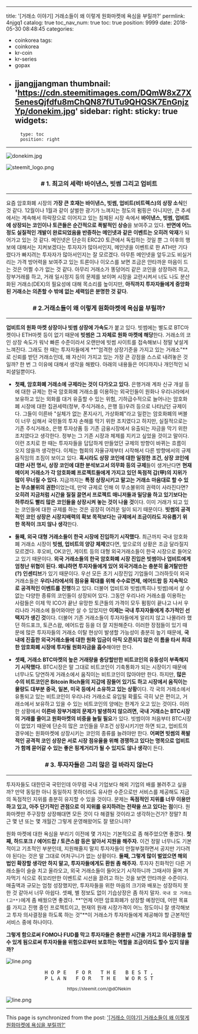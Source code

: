 
---
title: '[거래소 이야기] 거래소들이 왜 이렇게 원화마켓에 욕심을 부릴까?'
permlink: 4njgq1
catalog: true
toc_nav_num: true
toc: true
position: 9999
date: 2018-05-30 08:48:45
categories:
- coinkorea
tags:
- coinkorea
- kr-coin
- kr-series
- gopax
- jjangjjangman
thumbnail: 'https://cdn.steemitimages.com/DQmW8xZ7X5enesQjfdfu8mChQN87fUTu9QHQSK7EnGnjzYp/donekim.jpg'
sidebar:
    right:
        sticky: true
widgets:
    -
        type: toc
        position: right
---


![donekim.jpg](https://cdn.steemitimages.com/DQmW8xZ7X5enesQjfdfu8mChQN87fUTu9QHQSK7EnGnjzYp/donekim.jpg)

![steemit_logo.png](https://cdn.steemitimages.com/DQmaZsenPDf5Qn5nJzDZNkVg1aCQUyXNwqwK1fk8qe4jhKa/steemit_logo.png)


### <center> # 1. 최고의 세력! 바이낸스, 빗썸 그리고 업비트</center>
***

요즘 암호화폐 시장의 **가장 큰 호재는 바이낸스, 빗썸, 업비트(비트렉스)의 상장 소식**인것 같다. 12월이나 1월과 같이 살벌한 광기가 느껴지는 정도의 펌핑은 아니지만, 큰 추세에서는 계속해서 하락장으로 이어지고 있는 침체된 시장 속에서 **바이낸스, 빗썸, 업비트에 상장되는 코인이나 토큰들은 순간적으로 폭발적인 상승**을 보여주고 있다. **반면에 어느 정도 실질적인 개발이 완료되었음을 반증하는 메인넷과 같은 이벤트는 오히려 악재**가 되어가고 있는 것 같다. 메인넷은 단순히 ERC20 토큰에서 독립하는 것일 뿐 그 이후의 행보에 대해서는 지켜보겠다는 투자자가 많아서인지, 메인넷을 이벤트로 한 ATH만 기다렸다가 빠지려는 투자자가 많아서인지는 잘 모르겠다. 아무튼 메인넷을 앞두고도 비실거리는 가격 방어력을 보여주고 있는 트론이나 이오스를 보면 조금은 안타까운 마음이 드는 것은 어쩔 수가 없는 것 같다. 아무리 거래소가 똥덩어리 같은 코인을 상장하려 하고, 장부거래를 하고, 거래 일시정지 등의 문제를 보이며 시장을 교란시켜서 너도 나도 분산화된 거래소(DEX)의 필요성에 대해 목소리를 높이지만, **아직까지 투자자들에게 중앙화된 거래소는 의존할 수 밖에 없는 세력임은 분명한 것 같다.**




### <center> # 2.거래소들이 왜 이렇게 원화마켓에 욕심을 부릴까?</center>
***

**업비트의 원화 마켓 상장이나 빗썸 상장에 가속도**가 붙고 있다. 빗썸에는 별도로 BTC마켓이나 ETH마켓 등이 없기 때문에 **빗썸은 그 자체로 원화 마켓에 해당**한다. 거래소의 코인 상장 속도가 워낙 빠른 수준이라서 오랜만에 빗썸 사이트를 접속해보니 정말 낯설게 느껴진다. 그래도 한 때는 투자자들에게 **"엄격한 상장기준을 가지고 있는 거래소"**로 신뢰를 받던 거래소인데, 왜 자신이 가지고 있는 가장 큰 강점을 스스로 내려놓은 것일까? 한 번 그 이유에 대해서 생각을 해봤다. 아래의 내용들은 어디까지나 개인적인 뇌피셜일뿐이다.

- **첫째, 암호화폐 거래소에 규제라는 것이 다가오고 있다.** 은행거래 계좌 신규 개설 등에 대한 규제는 한국 암호화폐 거래소를 이용하는 외국인들이 원화나 우리나라에서 보유하고 있는 외화를 대거 유출할 수 있는 위험, 기하급수적으로 늘어나는 암호화폐 시장에 대한 집권세력(정부, 주식거래소, 은행 등)우려 등으로 나타났던 규제이다. 그들이 이른바 "실체가 없는 폰지사기, 가상화폐"라고 일컫는 암호화폐의 버블이 너무 심해서 국민들의 투자 손해를 막기 위한 조치였다고 하지만, 실질적으로는 기존 주식거래소, 은행 투자상품 등 기존 금융시장에서 유출되는 자금을 막기 위한 조치였다고 생각한다. 정부는 그 기존 시장과 체제를 지키고 싶었을 것이고 말이다. 이런 조치로 한 때는 투자자들을 답답하게 만들었던 규제의 방향이 바뀌는 흐름이 오지 않을까 생각한다. 이제는 협회의 자율규제부터 시작해서 다른 방향에서의 규제 움직임의 조짐이 보이고 있다. **혹시라도 상장 코인에 대한 일정한 조건, 상장 코인에 대한 사전 명시, 상장 코인에 대한 분석보고서 의무화 등의 규제**들이 생겨난다면 **현재 메이저 거래소가 각 암호화폐 프로젝트들에게 가지고 있던 독점적 갑(甲)의 지위가 많이 무너질 수 있다.** 지금까지는 **특정 상장시키고 말고는 거래소 마음대로 할 수 있는 무소불위의 권한**이었는데, 만약 규제로 인해 이 무소불위의 권력이 사라진다면? **오히려 지금처럼 시간을 질질 끌면서 프로젝트 매니저들과 밀당을 하고 있기보다는 하루라도 빨리 많은 코인들을 상장시켜 놓는 것이 나을 것**이다. 이미 거래가 되고 있는 코인들에 대한 규제를 하는 것은 굉장히 어려운 일이 되기 때문이다. **빗썸의 공격적인 코인 상장은 시장지배력의 확보 목적보다는 규제에서 조금이라도 자유롭기 위한 목적이 크지 않나 생각**한다.

- **둘째, 외국 대형 거래소들이 한국 시장에 진입하기 시작했다.** 최근까지 국내 암호화폐 거래소 시장이 **빗썸, 업비트의 양강 체제**였다면, 앞으로의 상황은 조금 달라질지 모르겠다. 후오비, OK코인, 게이트 등의 대형 외국거래소들이 한국 시장으로 들어오고 있기 때문이다. **외국 거래소들의 한국 암호화폐 시장 진입은 빗썸이나 업비트에게 엄청난 위협이 된다. 왜냐하면 투자자들에게 있어 외국거래소는 충분히 옮겨탈만한(?) 인센티브**가 있기 때문이다. 우선 모든 초기 시장진입 기업들이 그러하듯이 외국거래소들은 **우리나라에서의 점유율 확대를 위해 수수료면제, 에어드랍 등 지속적으로 공격적인 이벤트를 진행**하고 있다. 더불어 업비트와 빗썸(특히나 빗썸)에서 살 수 없는 다양한 종류의 코인들이 상장되어 있다. 그동안 우리나라 거래소를 이용하는 사람들은 이제 막 ICO가 끝난 유망한 토큰들의 가격이 모두 펌핑이 끝나고 나서 우리나라 거래소에 들어와야만 살 수 있었지만 **이제는 국내 투자자들에게 추가적인 선택지가 생긴 것**이다. 더불어 기존 거래소들이 투자자들에게 알리지 않고 나몰라라 했던 하드포크, 토큰스왑, 에어드랍 등을 더 잘 지원해준다. 이러한 장점들이 있기 때문에 많은 투자자들의 거래소 이탈 현상이 발생할 가능성이 충분히 높기 때문에, **국내에 진출한 외국거래소들에 대한 원화 입금이 아직 오픈되지 않은 이 틈을 타서 최대한 암호화폐 시장에 투자될 원화자금을 흡수**해야만 한다.

- **셋째, 거래소 BTC마켓의 높은 거래량을 충당할만한 비트코인의 유동성이 부족해지기 시작했다.** BTC시장은 말 그대로 비트코인이 기축통화가 되는 시장이기 때문에 너무나도 당연하게 거래소에서 움직이는 비트코인이 많아야만 한다. 하지만, **많은 수의 비트코인은 Bitcoin Rich들의 지갑에 잠들어 있기도 하고 시장에서 움직이는 물량도 대부분 중국, 일본, 미국 등에서 소유하고 있는 상황**이다. 각 국의 거래소에서 유통되고 있는 비트코인이 우리나라 거래소로 유입될 확률도 극히 낮은 편이고, 거래소에서 보유하고 있을 수 있는 비트코인의 양에는 한계가 오고 있는 것이다. 이러한 상황에서 **이른바 장부거래의 문제가 발생하지 않으려면, 국내 거래소는 BTC시장의 거래를 줄이고 원화마켓의 비중을 늘릴 필요**가 있다. 빗썸이야 처음부터 BTC시장이 없었기 때문에 단순히 많은 코인들을 무조건 상장시키기만 하면 되고, 업비트의 경우에는 원화마켓에 상장시키는 코인의 종류를 늘려야만 한다. **어쩌면 빗썸의 폭발적인 공격적 코인 상장은 서로 시장 점유율을 위해 경쟁하고 있다는 명목으로 업비트가 함께 묻어갈 수 있는 좋은 핑계거리가 될 수 있지도 않나 생각**이 든다.



### <center> # 3. 투자자들은 그리 많은 걸 바라지 않는다</center>
***

투자자들도 대한민국 국민인데 아무렴 국내 기업보다 해외 기업의 배를 불려주고 싶을까? 만약 동일한 아니 동일하지 못하더라도 유사한 수준으로만 서비스를 제공해도 지금의 독점적인 지위를 충분히 유지할 수 있을 것이다. 문제는 **독점적인 지위를 너무 이용만 하고 있고, 아주 단기적인 관점으로 이 지위를 유지하려는 전략을 쓰고 있다는 점**이다. 원화마켓만 주구장창 상장해대면 모든 것이 다 해결될 것이라고 생각하는건가? 정말? 최근 몇 년 또는 몇 개월간 그렇게 운영해왔어도 잘 됐으니까?

원화 마켓에 대한 욕심을 부리기 이전에 몇 가지는 기본적으로 좀 해주었으면 좋겠다. **첫째, 하드포크 / 에어드랍 / 토큰스왑 등은 알아서 지원을 해주자.** 이건 정말 너무나도 기본적이고 기초적인 부분인데, 지원해줄지 말지 투자자들이 안절부절하면서 공지만 기다려야 된다는 것은 말 그대로 어처구니가 없는 상황이다. **둘째, 그렇게 많이 벌었으면 해외 법인 확장할 생각만 하지 말고, 투자자들에게도 환원 좀 해주자.** 투자자 친화적인 다른 거래소들이 슬슬 치고 올라오고, 외국 거래소들이 들어오기 시작하니까 그때서야 울며 겨자먹기 식으로 쥐꼬리만한 이벤트로 시선을 끌려고 하는 것을 보면 안타까운 수준이다. 매출액과 규모는 엄청 성장했지만, 투자자들을 위한 마음의 크기와 배포는 성장하지 못한 것 같아서 너무 아쉽다. 셋째, 별 정보도 없이 기습상장은 좀 하지 말자. `국내 모 거래소(고**)`에게 좀 배웠으면 좋겠다. **"언제 어떤 암호화폐가 상장할 예정인데, 어떤 목표를 가지고 진행 중인 프로젝트이고, 현재의 원래 시장가격이 어느 정도이니 잘 생각해보고 투자 의사결정을 하도록 하는 것"**이 거래소가 투자자들에게 제공해야 할 근본적인 서비스 중에 하나이다. 

**그렇게 함으로써 FOMO나 FUD를 막고 투자자들은 충분한 시간을 가지고 의사결정을 할 수 있게 됨으로써 투자자들을 위험으로부터 보호하는 역할을 조금이라도 할수 있지 않을까?**




![line.png](https://steemitimages.com/DQmXA9RBqr2qRTbWpcnvGDv38v9v6gak6WotkLMMUZxeERk/line.png)


<center><pre> H O P E   F O R   T H E   B E S T , 
P L A N   F O R   T H E   W O R S T</pre>
<sub> https://steemit.com/@dONekim</sub></center>

![line.png](https://steemitimages.com/DQmXA9RBqr2qRTbWpcnvGDv38v9v6gak6WotkLMMUZxeERk/line.png)

- - -

This page is synchronized from the post: ['[거래소 이야기] 거래소들이 왜 이렇게 원화마켓에 욕심을 부릴까?'](https://steemit.com/@donekim/4njgq1)
